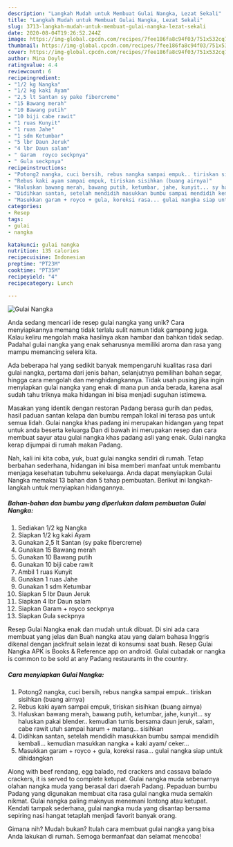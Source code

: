 ```yaml
---
description: "Langkah Mudah untuk Membuat Gulai Nangka, Lezat Sekali"
title: "Langkah Mudah untuk Membuat Gulai Nangka, Lezat Sekali"
slug: 3713-langkah-mudah-untuk-membuat-gulai-nangka-lezat-sekali
date: 2020-08-04T19:26:52.244Z
image: https://img-global.cpcdn.com/recipes/7fee186fa8c94f03/751x532cq70/gulai-nangka-foto-resep-utama.jpg
thumbnail: https://img-global.cpcdn.com/recipes/7fee186fa8c94f03/751x532cq70/gulai-nangka-foto-resep-utama.jpg
cover: https://img-global.cpcdn.com/recipes/7fee186fa8c94f03/751x532cq70/gulai-nangka-foto-resep-utama.jpg
author: Mina Doyle
ratingvalue: 4.4
reviewcount: 6
recipeingredient:
- "1/2 kg Nangka"
- "1/2 kg kaki Ayam"
- "2,5 lt Santan sy pake fibercreme"
- "15 Bawang merah"
- "10 Bawang putih"
- "10 biji cabe rawit"
- "1 ruas Kunyit"
- "1 ruas Jahe"
- "1 sdm Ketumbar"
- "5 lbr Daun Jeruk"
- "4 lbr Daun salam"
- " Garam  royco seckpnya"
- " Gula seckpnya"
recipeinstructions:
- "Potong2 nangka, cuci bersih, rebus nangka sampai empuk.. tiriskan sisihkan (buang airnya)"
- "Rebus kaki ayam sampai empuk, tiriskan sisihkan (buang airnya)"
- "Haluskan bawang merah, bawang putih, ketumbar, jahe, kunyit... sy haluskan pakai blender.. kemudian tumis bersama daun jeruk, salam, cabe rawit utuh sampai harum + matang... sisihkan"
- "Didihkan santan, setelah mendidih masukkan bumbu sampai mendidih kembali... kemudian masukkan nangka + kaki ayam/ ceker..."
- "Masukkan garam + royco + gula, koreksi rasa... gulai nangka siap untuk dihidangkan"
categories:
- Resep
tags:
- gulai
- nangka

katakunci: gulai nangka 
nutrition: 135 calories
recipecuisine: Indonesian
preptime: "PT23M"
cooktime: "PT35M"
recipeyield: "4"
recipecategory: Lunch

---
```



![Gulai Nangka](https://img-global.cpcdn.com/recipes/7fee186fa8c94f03/751x532cq70/gulai-nangka-foto-resep-utama.jpg)

Anda sedang mencari ide resep gulai nangka yang unik? Cara menyiapkannya memang tidak terlalu sulit namun tidak gampang juga. Kalau keliru mengolah maka hasilnya akan hambar dan bahkan tidak sedap. Padahal gulai nangka yang enak seharusnya memiliki aroma dan rasa yang mampu memancing selera kita.

Ada beberapa hal yang sedikit banyak mempengaruhi kualitas rasa dari gulai nangka, pertama dari jenis bahan, selanjutnya pemilihan bahan segar, hingga cara mengolah dan menghidangkannya. Tidak usah pusing jika ingin menyiapkan gulai nangka yang enak di mana pun anda berada, karena asal sudah tahu triknya maka hidangan ini bisa menjadi suguhan istimewa.

Masakan yang identik dengan restoran Padang berasa gurih dan pedas, hasil paduan santan kelapa dan bumbu rempah lokal ini terasa pas untuk semua lidah. Gulai nangka khas padang ini merupakan hidangan yang tepat untuk anda beserta keluarga Dan di bawah ini merupakan resep dan cara membuat sayur atau gulai nangka khas padang asli yang enak. Gulai nangka kerap dijumpai di rumah makan Padang.


Nah, kali ini kita coba, yuk, buat gulai nangka sendiri di rumah. Tetap berbahan sederhana, hidangan ini bisa memberi manfaat untuk membantu menjaga kesehatan tubuhmu sekeluarga. Anda dapat menyiapkan Gulai Nangka memakai 13 bahan dan 5 tahap pembuatan. Berikut ini langkah-langkah untuk menyiapkan hidangannya.

<!--inarticleads1-->

##### Bahan-bahan dan bumbu yang diperlukan dalam pembuatan Gulai Nangka:

1. Sediakan 1/2 kg Nangka
1. Siapkan 1/2 kg kaki Ayam
1. Gunakan 2,5 lt Santan (sy pake fibercreme)
1. Gunakan 15 Bawang merah
1. Gunakan 10 Bawang putih
1. Gunakan 10 biji cabe rawit
1. Ambil 1 ruas Kunyit
1. Gunakan 1 ruas Jahe
1. Gunakan 1 sdm Ketumbar
1. Siapkan 5 lbr Daun Jeruk
1. Siapkan 4 lbr Daun salam
1. Siapkan  Garam + royco seckpnya
1. Siapkan  Gula seckpnya


Resep Gulai Nangka enak dan mudah untuk dibuat. Di sini ada cara membuat yang jelas dan Buah nangka atau yang dalam bahasa Inggris dikenal dengan jackfruit selain lezat di konsumsi saat buah. Resep Gulai Nangka APK is Books &amp; Reference app on android. Gulai cubadak or nangka is common to be sold at any Padang restaurants in the country. 

<!--inarticleads2-->

##### Cara menyiapkan Gulai Nangka:

1. Potong2 nangka, cuci bersih, rebus nangka sampai empuk.. tiriskan sisihkan (buang airnya)
1. Rebus kaki ayam sampai empuk, tiriskan sisihkan (buang airnya)
1. Haluskan bawang merah, bawang putih, ketumbar, jahe, kunyit... sy haluskan pakai blender.. kemudian tumis bersama daun jeruk, salam, cabe rawit utuh sampai harum + matang... sisihkan
1. Didihkan santan, setelah mendidih masukkan bumbu sampai mendidih kembali... kemudian masukkan nangka + kaki ayam/ ceker...
1. Masukkan garam + royco + gula, koreksi rasa... gulai nangka siap untuk dihidangkan


Along with beef rendang, egg balado, red crackers and cassava balado crackers, it is served to complete ketupat. Gulai nangka muda sebenarnya olahan nangka muda yang berasal dari daerah Padang. Pepaduan bumbu Padang yang digunakan membuat cita rasa gulai nangka muda semakin nikmat. Gulai nangka paling maknyus menemani lontong atau ketupat. Kendati tampak sederhana, gulai nangka muda yang disantap bersama sepiring nasi hangat tetaplah menjadi favorit banyak orang. 

Gimana nih? Mudah bukan? Itulah cara membuat gulai nangka yang bisa Anda lakukan di rumah. Semoga bermanfaat dan selamat mencoba!
